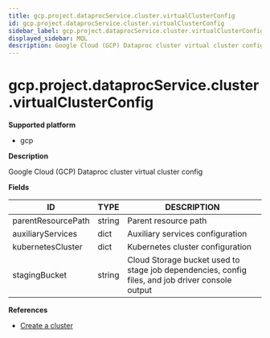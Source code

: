 ```yaml
---
title: gcp.project.dataprocService.cluster.virtualClusterConfig
id: gcp.project.dataprocService.cluster.virtualClusterConfig
sidebar_label: gcp.project.dataprocService.cluster.virtualClusterConfig
displayed_sidebar: MQL
description: Google Cloud (GCP) Dataproc cluster virtual cluster config
---
```


# gcp.project.dataprocService.cluster.virtualClusterConfig

**Supported platform**

- gcp

**Description**

Google Cloud (GCP) Dataproc cluster virtual cluster config

**Fields**

| ID                 | TYPE   | DESCRIPTION                                                                                      |
| ------------------ | ------ | ------------------------------------------------------------------------------------------------ |
| parentResourcePath | string | Parent resource path                                                                             |
| auxiliaryServices  | dict   | Auxiliary services configuration                                                                 |
| kubernetesCluster  | dict   | Kubernetes cluster configuration                                                                 |
| stagingBucket      | string | Cloud Storage bucket used to stage job dependencies, config files, and job driver console output |

**References**

- [Create a cluster](https://cloud.google.com/dataproc/docs/guides/create-cluster)
